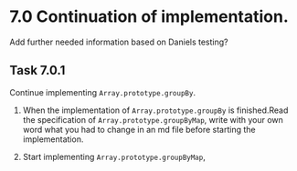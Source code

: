 # 7.0 Continuation of implementation.

Add further needed information based on Daniels testing?



## **Task 7.0.1**

Continue implementing `Array.prototype.groupBy`. 

1. When the implementation of `Array.prototype.groupBy` is finished.Read the specification of `Array.prototype.groupByMap`, write with your own word what you had to change in an md file before starting the implementation. 

2. Start implementing `Array.prototype.groupByMap`,
